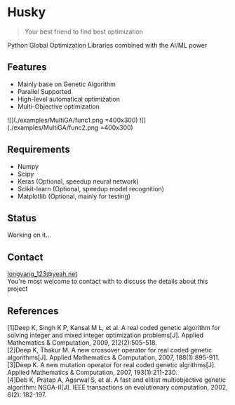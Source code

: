 # Husky
>Your best friend to find best optimization

Python Global Optimization Libraries combined with the AI/ML power

## Features
+ Mainly base on Genetic Algorithm
+ Parallel Supported
+ High-level automatical optimization
+ Multi-Objective optimization

![](./examples/MultiGA/func1.png =400x300) 
![](./examples/MultiGA/func2.png =400x300)

## Requirements
+ Numpy
+ Scipy
+ Keras (Optional, speedup neural network)
+ Scikit-learn (Optional, speedup model recognition)
+ Matplotlib (Optional, mainly for testing)

## Status
Working on it...

## Contact
longyang_123@yeah.net  
You're most welcome to contact with to discuss the details about this project

## References
[1]Deep K, Singh K P, Kansal M L, et al. A real coded genetic algorithm for solving integer and mixed integer optimization problems[J]. Applied Mathematics & Computation, 2009, 212(2):505-518.  
[2]Deep K, Thakur M. A new crossover operator for real coded genetic algorithms[J]. Applied Mathematics & Computation, 2007, 188(1):895-911.  
[3]Deep K. A new mutation operator for real coded genetic algrithms[J]. Applied Mathematics & Computation, 2007, 193(1):211-230.  
[4]Deb K, Pratap A, Agarwal S, et al. A fast and elitist multiobjective genetic algorithm: NSGA-II[J]. IEEE transactions on evolutionary computation, 2002, 6(2): 182-197.